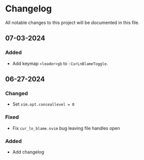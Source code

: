 # Changelog

All notable changes to this project will be documented in this file.

## 07-03-2024

### Added
- Add keymap `<leader>gb` to `:CurLnBlameToggle`.

## 06-27-2024

### Changed
- Set `vim.opt.conceallevel = 0`

### Fixed
- Fix `cur_ln_blame.nvim` bug leaving file handles open

### Added
- Add changelog
